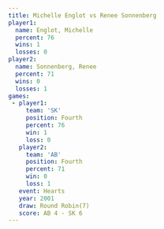 ```yaml
---
title: Michelle Englot vs Renee Sonnenberg
player1:                 
  name: Englot, Michelle 
  percent: 76            
  wins: 1                
  losses: 0              
player2:                 
  name: Sonnenberg, Renee
  percent: 71            
  wins: 0                
  losses: 1              
games:
 - player1:          
     team: 'SK'      
     position: Fourth
     percent: 76     
     win: 1          
     loss: 0         
   player2:          
     team: 'AB'      
     position: Fourth
     percent: 71     
     win: 0          
     loss: 1         
   event: Hearts       
   year: 2001          
   draw: Round Robin(7)
   score: AB 4 - SK 6  
---
```

